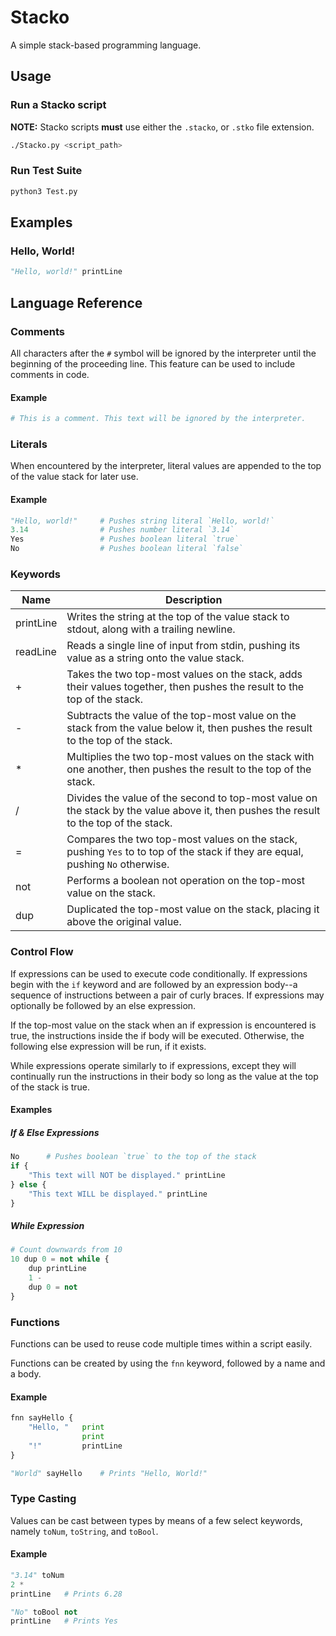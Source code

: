 # Stacko

A simple stack-based programming language.

## Usage

### Run a Stacko script

**NOTE:** Stacko scripts **must** use either the `.stacko`, or `.stko` file extension.

```bash
./Stacko.py <script_path>
```

### Run Test Suite

```bash
python3 Test.py
```

## Examples

### Hello, World!

```py
"Hello, world!" printLine
```

## Language Reference

### Comments

All characters after the `#` symbol will be ignored by the interpreter until the beginning of the
proceeding line. This feature can be used to include comments in code.

#### Example
```py
# This is a comment. This text will be ignored by the interpreter.
```

### Literals

When encountered by the interpreter, literal values are appended to the top of the value stack for
later use.

#### Example

```py
"Hello, world!"     # Pushes string literal `Hello, world!`
3.14                # Pushes number literal `3.14`
Yes                 # Pushes boolean literal `true`
No                  # Pushes boolean literal `false`
```

### Keywords

|   Name    |   Description   |
|-----------|-----------------|
| printLine | Writes the string at the top of the value stack to stdout, along with a trailing newline. |
| readLine  | Reads a single line of input from stdin, pushing its value as a string onto the value stack. |
|     +     | Takes the two top-most values on the stack, adds their values together, then pushes the result to the top of the stack. |
|     -     | Subtracts the value of the top-most value on the stack from the value below it, then pushes the result to the top of the stack. |
|     *     | Multiplies the two top-most values on the stack with one another, then pushes the result to the top of the stack. |
|     /     | Divides the value of the second to top-most value on the stack by the value above it, then pushes the result to the top of the stack. |
|     =     | Compares the two top-most values on the stack, pushing `Yes` to to top of the stack if they are equal, pushing `No` otherwise. |
|    not    | Performs a boolean not operation on the top-most value on the stack. |
|    dup    | Duplicated the top-most value on the stack, placing it above the original value. |

### Control Flow

If expressions can be used to execute code conditionally. If expressions begin with the `if` keyword
and are followed by an expression body--a sequence of instructions between a pair of curly braces.
If expressions may optionally be followed by an else expression.

If the top-most value on the stack when an if expression is encountered is true, the instructions
inside the if body will be executed. Otherwise, the following else expression will be run, if it
exists.

While expressions operate similarly to if expressions, except they will continually run the
instructions in their body so long as the value at the top of the stack is true.

#### Examples

##### If & Else Expressions

```py
No      # Pushes boolean `true` to the top of the stack
if {
    "This text will NOT be displayed." printLine
} else {
    "This text WILL be displayed." printLine
}
```

##### While Expression

```py
# Count downwards from 10
10 dup 0 = not while {
    dup printLine
    1 -
    dup 0 = not
}
```

### Functions

Functions can be used to reuse code multiple times within a script easily.

Functions can be created by using the `fnn` keyword, followed by a name and a body.

#### Example

```py
fnn sayHello {
    "Hello, "   print
                print
    "!"         printLine
}

"World" sayHello    # Prints "Hello, World!"
```

### Type Casting

Values can be cast between types by means of a few select keywords, namely `toNum`, `toString`, and
`toBool`.

#### Example

```py
"3.14" toNum
2 *
printLine   # Prints 6.28

"No" toBool not
printLine   # Prints Yes
```

